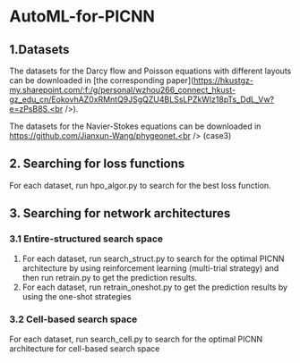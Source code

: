 # AutoML-for-PICNN
## 1.Datasets

The datasets for the Darcy flow and Poisson equations with different layouts can be downloaded in [the corresponding paper](https://hkustgz-my.sharepoint.com/:f:/g/personal/wzhou266_connect_hkust-gz_edu_cn/EokovhAZ0xRMntQ9JSgQZU4BLSsLPZkWlz18pTs_DdL_Vw?e=zPsB8S.<br />).

The datasets for the Navier-Stokes equations can be downloaded in https://github.com/Jianxun-Wang/phygeonet.<br /> (case3)


## 2. Searching for loss functions

For each dataset, run hpo_algor.py to search for the best loss function.

## 3. Searching for network architectures

### 3.1 Entire-structured search space

1. For each dataset, run search_struct.py to search for the optimal PICNN architecture by using reinforcement learning (multi-trial strategy) and then run retrain.py to get the prediction results. 
2. For each dataset, run retrain_oneshot.py to get the prediction results by using the one-shot strategies

### 3.2 Cell-based search space

For each dataset, run search_cell.py to search for the optimal PICNN architecture for cell-based search space




